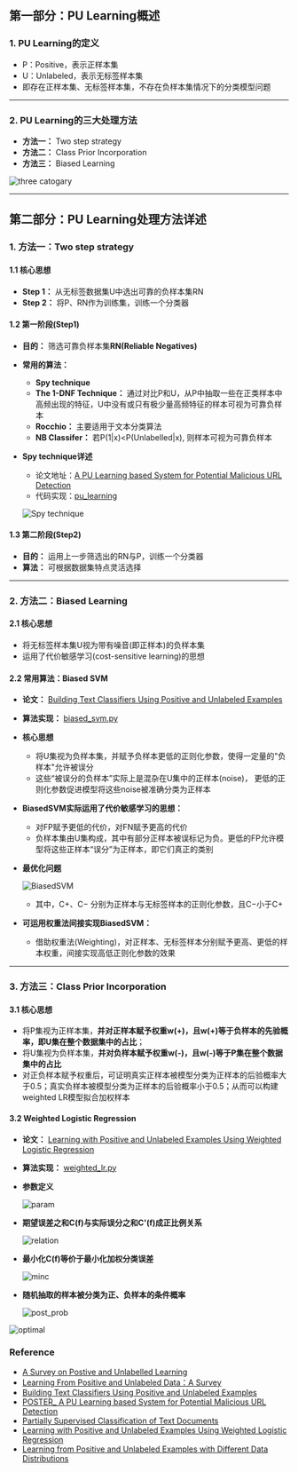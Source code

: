 ## 第一部分：PU Learning概述
### 1. PU Learning的定义
-  P：Positive，表示正样本集 
-  U：Unlabeled，表示无标签样本集
-  即存在正样本集、无标签样本集，不存在负样本集情况下的分类模型问题

---

### 2. PU Learning的三大处理方法
- **方法一：** Two step strategy
- **方法二：** Class Prior Incorporation
- **方法三：** Biased Learning

![three catogary](https://github.com/Albertsr/Anomaly-Detection/blob/master/SemiSupervised-PU%20Learning/Pics/three%20cate.jpg)

---

## 第二部分：PU Learning处理方法详述

### 1. 方法一：Two step strategy

#### 1.1 核心思想
- **Step 1：** 从无标签数据集U中选出可靠的负样本集RN
- **Step 2：** 将P、RN作为训练集，训练一个分类器

#### 1.2 第一阶段(Step1)

- **目的：** 筛选可靠负样本集**RN(Reliable Negatives)**

- **常用的算法：** 
  - **Spy technique**
  - **The 1-DNF Technique：** 通过对比P和U，从P中抽取一些在正类样本中高频出现的特征，U中没有或只有极少量高频特征的样本可视为可靠负样本
  - **Rocchio：** 主要适用于文本分类算法
  - **NB Classifer：** 若P(1|x)<P(Unlabelled|x), 则样本可视为可靠负样本

- **Spy technique详述**
   - 论文地址：[A PU Learning based System for Potential Malicious URL Detection](https://github.com/Albertsr/Anomaly-Detection/blob/master/SemiSupervised-PU%20Learning/Papers/POSTER_%20A%20PU%20Learning%20based%20System%20for%20Potential%20Malicious%20URL%20Detection.pdf)
   - 代码实现：[pu_learning](https://github.com/Albertsr/Anomaly-Detection/blob/master/SemiSupervised-PU%20Learning/pu_learning.py)
   
   ![Spy technique](https://github.com/Albertsr/Anomaly-Detection/blob/master/SemiSupervised-PU%20Learning/Pics/Spy%20technique.jpg)
   
  
#### 1.3 第二阶段(Step2)
- **目的：** 运用上一步筛选出的RN与P，训练一个分类器
- **算法：** 可根据数据集特点灵活选择

---

### 2. 方法二：Biased Learning
#### 2.1 核心思想
- 将无标签样本集U视为带有噪音(即正样本)的负样本集 
- 运用了代价敏感学习(cost-sensitive learning)的思想

#### 2.2 常用算法：Biased SVM
- **论文：** [Building Text Classifiers Using Positive and Unlabeled Examples](https://github.com/Albertsr/Anomaly-Detection/blob/master/SemiSupervised-PU%20Learning/Papers/Building%20Text%20Classifiers%20Using%20Positive%20and%20Unlabeled%20Examples.pdf)

- **算法实现：** [biased_svm.py](https://github.com/Albertsr/Anomaly-Detection/blob/master/SemiSupervised-PU%20Learning/biased_svm.py)

- **核心思想**
  - 将U集视为负样本集，并赋予负样本更低的正则化参数，使得一定量的"负样本"允许被误分
  - 这些“被误分的负样本”实际上是混杂在U集中的正样本(noise)， 更低的正则化参数促进模型将这些noise被准确分类为正样本

- **BiasedSVM实际运用了代价敏感学习的思想：**   
  - 对FP赋予更低的代价，对FN赋予更高的代价
  - 负样本集由U集构成，其中有部分正样本被误标记为负。更低的FP允许模型将这些正样本“误分”为正样本，即它们真正的类别


- **最优化问题**

    ![BiasedSVM](https://github.com/Albertsr/Anomaly-Detection/blob/master/SemiSupervised-PU%20Learning/Pics/BiasedSVM.jpg)  
    - 其中，C+、C− 分别为正样本与无标签样本的正则化参数，且C−小于C+
    
- **可运用权重法间接实现BiasedSVM：**      
  - 借助权重法(Weighting)，对正样本、无标签样本分别赋予更高、更低的样本权重，间接实现高低正则化参数的效果
  
---

### 3. 方法三：Class Prior Incorporation
#### 3.1 核心思想
- 将P集视为正样本集，**并对正样本赋予权重w(+)，且w(+)等于负样本的先验概率，即U集在整个数据集中的占比**；
- 将U集视为负样本集，**并对负样本赋予权重w(-)，且w(-)等于P集在整个数据集中的占比**
- 对正负样本赋予权重后，可证明真实正样本被模型分类为正样本的后验概率大于0.5；真实负样本被模型分类为正样本的后验概率小于0.5；从而可以构建weighted LR模型拟合加权样本

#### 3.2 Weighted Logistic Regression
- **论文：** [Learning with Positive and Unlabeled Examples Using Weighted Logistic Regression](https://github.com/Albertsr/Anomaly-Detection/blob/master/SemiSupervised-PU%20Learning/Papers/Learning%20with%20Positive%20and%20Unlabeled%20Examples%20Using%20Weighted%20Logistic%20Regression.pdf)

- **算法实现：** [weighted_lr.py](https://github.com/Albertsr/Anomaly-Detection/blob/master/SemiSupervised-PU%20Learning/weighted_lr.py)

- **参数定义**
  
  ![param](https://github.com/Albertsr/Anomaly-Detection/blob/master/SemiSupervised-PU%20Learning/Pics/param.jpg)

- **期望误差之和C(f)与实际误分之和C'(f)成正比例关系**

  ![relation](https://github.com/Albertsr/Anomaly-Detection/blob/master/SemiSupervised-PU%20Learning/Pics/relation.jpg)

- **最小化C(f)等价于最小化加权分类误差**

   ![minc](https://github.com/Albertsr/Anomaly-Detection/blob/master/SemiSupervised-PU%20Learning/Pics/minC.jpg)

- **随机抽取的样本被分类为正、负样本的条件概率**
   
   ![post_prob](https://github.com/Albertsr/Anomaly-Detection/blob/master/SemiSupervised-PU%20Learning/Pics/post_prob.jpg)


 ![optimal](https://github.com/Albertsr/Anomaly-Detection/blob/master/SemiSupervised-PU%20Learning/Pics/optimal.jpg)

### Reference
- [A Survey on Postive and Unlabelled Learning](https://github.com/Albertsr/Anomaly-Detection/blob/master/SemiSupervised-PU%20Learning/Papers/A%20Survey%20on%20Postive%20and%20Unlabelled%20Learning.pdf)
- [Learning From Positive and Unlabeled Data：A Survey](https://github.com/Albertsr/Anomaly-Detection/blob/master/SemiSupervised-PU%20Learning/Papers/Learning%20From%20Positive%20and%20Unlabeled%20Data%EF%BC%9AA%20Survey.pdf)
- [Building Text Classifiers Using Positive and Unlabeled Examples](https://github.com/Albertsr/Anomaly-Detection/blob/master/SemiSupervised-PU%20Learning/Papers/Building%20Text%20Classifiers%20Using%20Positive%20and%20Unlabeled%20Examples.pdf)
- [POSTER_ A PU Learning based System for Potential Malicious URL Detection](https://github.com/Albertsr/Anomaly-Detection/blob/master/SemiSupervised-PU%20Learning/Papers/POSTER_%20A%20PU%20Learning%20based%20System%20for%20Potential%20Malicious%20URL%20Detection.pdf)
- [Partially Supervised Classification of Text Documents](https://github.com/Albertsr/Anomaly-Detection/blob/master/SemiSupervised-PU%20Learning/Papers/Partially%20Supervised%20Classification%20of%20Text%20Documents.pdf)
- [Learning with Positive and Unlabeled Examples Using Weighted Logistic Regression](https://github.com/Albertsr/Anomaly-Detection/blob/master/SemiSupervised-PU%20Learning/Papers/Learning%20with%20Positive%20and%20Unlabeled%20Examples%20Using%20Weighted%20Logistic%20Regression.pdf)
- [Learning from Positive and Unlabeled Examples with Different Data Distributions](https://github.com/Albertsr/Anomaly-Detection/blob/master/SemiSupervised-PU%20Learning/Papers/Learning%20from%20Positive%20and%20Unlabeled%20Examples%20with%20Different%20Data%20Distributions_2005_A_EM.pdf)
